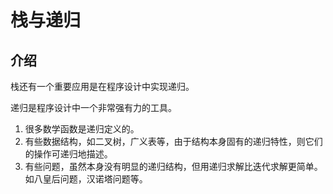 # 栈与递归

## 介绍
栈还有一个重要应用是在程序设计中实现递归。

递归是程序设计中一个非常强有力的工具。

1. 很多数学函数是递归定义的。
2. 有些数据结构，如二叉树，广义表等，由于结构本身固有的递归特性，则它们的操作可递归地描述。
3. 有些问题，虽然本身没有明显的递归结构，但用递归求解比迭代求解更简单。如八皇后问题，汉诺塔问题等。